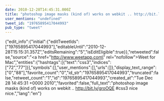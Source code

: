 ```yaml
---
date: 2010-12-28T14:45:31.000Z
title: "photoshop image masks (kind of) works on webkit .. http://bit.ly/groOQE #css3 nice nice.″"
user_mentions: "undefined"
tweet_id: "19765895417044993"
pub_type: "tweet"
---
```

{"edit_info":{"initial":{"editTweetIds":["19765895417044993"],"editableUntil":"2010-12-28T15:15:31.357Z","editsRemaining":"5","isEditEligible":true}},"retweeted":false,"source":"<a href=\"http://www.weetapp.com\" rel=\"nofollow\">Weet for Mac</a>","entities":{"hashtags":[{"text":"css3","indices":["72","77"]}],"symbols":[],"user_mentions":[],"urls":[]},"display_text_range":["0","88"],"favorite_count":"0","id_str":"19765895417044993","truncated":false,"retweet_count":"1","id":"19765895417044993","created_at":"Tue Dec 28 14:45:31 +0000 2010","favorited":false,"full_text":"photoshop image masks (kind of) works on webkit .. http://bit.ly/groOQE #css3 nice nice.","lang":"en"}
